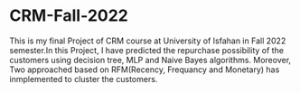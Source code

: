 # CRM-Fall-2022
This is my final Project of CRM course at University of Isfahan in Fall 2022 semester.In this Project, I have predicted the repurchase possibility of the customers using decision tree, MLP and Naive Bayes algorithms. Moreover, Two approached based on RFM(Recency, Frequancy and Monetary) has inmplemented to cluster the customers. 
